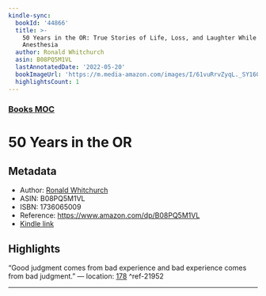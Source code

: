 ```yaml
---
kindle-sync:
  bookId: '44866'
  title: >-
    50 Years in the OR: True Stories of Life, Loss, and Laughter While Giving
    Anesthesia
  author: Ronald Whitchurch
  asin: B08PQ5M1VL
  lastAnnotatedDate: '2022-05-20'
  bookImageUrl: 'https://m.media-amazon.com/images/I/61vuRrvZyqL._SY160.jpg'
  highlightsCount: 1
---
```

### [Books MOC](Books%20MOC.md)

# 50 Years in the OR

## Metadata
* Author: [Ronald Whitchurch](https://www.amazon.comundefined)
* ASIN: B08PQ5M1VL
* ISBN: 1736065009
* Reference: https://www.amazon.com/dp/B08PQ5M1VL
* [Kindle link](kindle://book?action=open&asin=B08PQ5M1VL)

## Highlights
“Good judgment comes from bad experience and bad experience comes from bad judgment.” — location: [178](kindle://book?action=open&asin=B08PQ5M1VL&location=178) ^ref-21952

---
